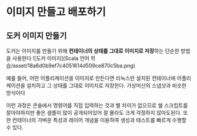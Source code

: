 # 이미지 만들고 배포하기

## 도커 이미지 만들기

도커는 이미지를 만들기 위해 **컨테이너의 상태를 그대로 이미지로 저장**하는 단순한 방법을 사용한다
![도커 이미지](Scala 언어 학습/asset/18a6d0b9ef7c4051614d509ce870c5ba.png)

예를 들어, 어떤 어플리케이션을 이미지로 만든다면 리눅스만 설치된 컨테이너에 어플리케이션을 설치하고 그 상태를 그대로 이미지로 저장한다. 가상머신의 스냅샷과 비슷한 방식이다

이런 과정은 콘솔에서 명령어를 직접 입력하는 것과 별 차이가 없으므로 쉘 스크립트를 잘아야하지만 좋은 샘플이 많이 공개되어있어 잘 몰라도 크게 걱정하지 않아도된다. 또한 컨테이너의 가벼운 특성과 레이어 개념을 이용하여 생성과 테스트를 빠르게 수행할 수 있다.